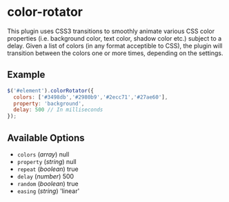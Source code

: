 # color-rotator
This plugin uses CSS3 transitions to smoothly animate various CSS color properties (i.e. background color, text color, shadow color etc.) subject to a delay. Given a list of colors (in any format acceptible to CSS), the plugin will transition between the colors one or more times, depending on the settings.
## Example

```javascript
$('#element').colorRotator({
  colors: ['#3498db','#2980b9','#2ecc71','#27ae60'],
  property: 'background',
  delay: 500 // In milliseconds
});
```

## Available Options

* `colors` (*array*) null
* `property` (*string*) null
* `repeat` (*boolean*) true
* `delay` (*number*) 500
* `random` (*boolean*) true
* `easing` (*string*) 'linear'
